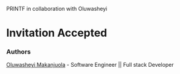 PRINTF in collaboration with Oluwasheyi
# Invitation Accepted

### Authors
[Oluwasheyi Makanjuola](https://github.com/mxcoded) - Software Engineer || Full stack Developer

 
